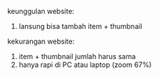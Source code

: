  keunggulan website:
 1. lansung bisa tambah item + thumbnail

 kekurangan website:
 1. item + thumbnail jumlah harus sama
 2. hanya rapi di PC atau laptop (zoom 67%)


